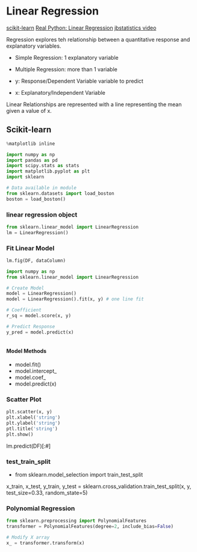 # Linear Regression

[scikit-learn](https://bigdata-madesimple.com/how-to-run-linear-regression-in-python-scikit-learn/)
[Real Python: Linear Regression](https://realpython.com/linear-regression-in-python/)
[jbstatistics video](https://www.youtube.com/watch?v=KsVBBJRb9TE)
[]()



Regression explores teh relationship between a quantitative response and explanatory variables.

- Simple Regression: 1 explanatory variable
- Multiple Regression: more than 1 variable

- y: Response/Dependent Variable variable to predict
- x: Explanatory/Independent Variable

Linear Relationships are represented with a line representing the mean given a value of x.




## Scikit-learn

```python
%matplotlib inline

import numpy as np
import pandas as pd
import scipy.stats as stats
import matplotlib.pyplot as plt
import sklearn

# Data available in module
from sklearn.datasets import load_boston
boston = load_boston()
```

### linear regression object

```python
from sklearn.linear_model import LinearRegression
lm = LinearRegression()
```

### Fit Linear Model

```python
lm.fig(DF, dataColumn)

import numpy as np
from sklearn.linear_model import LinearRegression

# Create Model
model = LinearRegression()
model = LinearRegression().fit(x, y) # one line fit

# Coefficient
r_sq = model.score(x, y)

# Predict Response
y_pred = model.predict(x)



```
#### Model Methods

- model.fit()
- model.intercept_
- model.coef_
- model.predict(x)



### Scatter Plot

```python
plt.scatter(x, y)
plt.xlabel('string')
plt.ylabel('string')
ptl.title('string')
plt.show()
```

lm.predict(DF)[:#]


### test_train_split

- from sklearn.model_selection import train_test_split

x_train, x_test, y_train, y_test = sklearn.cross_validation.train_test_split(x, y, test_size=0.33, random_state=5)

### Polynomial Regression

```python
from sklearn.preprocessing import PolynomialFeatures
transformer = PolynomialFeatures(degree=2, include_bias=False)

# Modify X array
x_ = transformer.transform(x)



```
